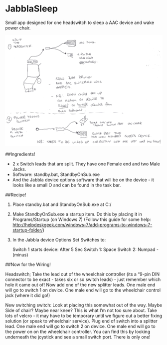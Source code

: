 # JabblaSleep
Small app designed for one headswitch to sleep a AAC device and wake power chair. 

![Overview](overview.png)

##Ingredients!

* 2 x Switch leads that are split. They have one Female end and two Male Jacks. 
* Software: standby.bat, StandbyOnSub.exe 
* And the Jabbla device options software that will be on the device - it looks like a small O and can be found in the task bar. 


##Recipe!

1. Place standby.bat and StandbyOnSub.exe at C:/
2. Make StandbyOnSub.exe a startup item. Do this by placing it in Programs/Startup (on Windows 7)
    (Follow this guide for some help: http://helpdeskgeek.com/windows-7/add-programs-to-windows-7-startup-folder/)
3. In the Jabbla device Options Set Switches to:

   Switch 1 starts device: After 5 Sec
   Switch 1: Space
   Switch 2: Numpad - (minus)



##Now for the Wiring!

Headswitch; Take the lead out of the wheelchair controller (its a “9-pin DIN connector to be exact - takes six or so switch leads) - just remember which hole it came out of! Now add one of the new splitter leads. One male end will go to switch 1 on device. One male end will go to the wheelchair control jack (where it did go!)

New switching switch: Look at placing this somewhat out of the way. Maybe Side of chair? Maybe near knee? This is what I’m not too sure about. Take lots of velcro - it may have to be temporary until we figure out a better fixing solution (or speak to wheelchair service). Plug end of switch into a splitter lead. One male end will go to switch 2 on device. One male end will go to the power on on the wheelchair controller. You can find this by looking underneath the joystick and see a small switch port. There is only one! 



